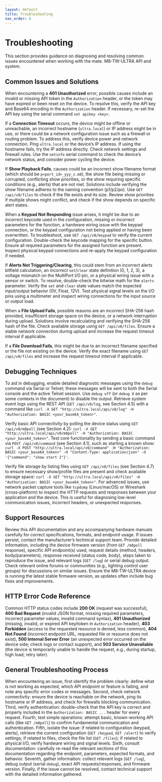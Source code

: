 ```yaml
---
layout: default
title: Troubleshooting
nav_order: 8
---
```


# Troubleshooting

This section provides guidance on diagnosing and resolving common issues encountered when working with the mate. M8-TW-ULTRA API and system.

## Common Issues and Solutions

When encountering a **401 Unauthorized** error, possible causes include an invalid or missing API token in the `Authorization` header, or the token may have expired or been reset on the device. To resolve this, verify the API key and Base64 encoding in the `Authorization` header. If necessary, re-set the API key using the serial command `set apikey <key>`.

If a **Connection Timeout** occurs, the device might be offline or unreachable, an incorrect hostname (`ultra.local`) or IP address might be in use, or there could be a network configuration issue such as a firewall or routing problem. To address this, verify device power and network connection. Ping `ultra.local` or the device’s IP address. If using the hostname fails, try the IP address directly. Check network settings and firewall rules. Use the `netinfo` serial command to check the device’s network status, and consider power cycling the device.

If **Show Playback Fails**, causes could be an incorrect show filename format (which should be `p<port_id>_yyy_z.m8`), the show file being missing or corrupted, conflicting show priorities, or the show requiring specific conditions (e.g., alerts) that are not met. Solutions include verifying the show filename adheres to the naming convention (p1/p2/px). Use `GET /api/v0/files` to check if the file exists and its size. Review show priorities if multiple shows might conflict, and check if the show depends on specific alert states.

When a **Keypad Not Responding** issue arises, it might be due to an incorrect keycode used in the configuration, missing or incorrect parameters for the function, a hardware wiring issue with the keypad connection, or the keypad configuration not being applied or having been overwritten. To troubleshoot, use `GET /api/v0/keypad` to verify the current configuration. Double-check the keycode mapping for the specific button. Ensure all required parameters for the assigned function are present. Inspect physical keypad connections and re-apply the keypad configuration if needed.

If **Alerts Not Triggering/Clearing**, this could stem from an incorrect alerts bitfield calculation, an incorrect `set`/`clear` state definition (0, 1, 2, 3), a voltage mismatch on the MultiPort I/O pin, or a physical wiring issue with a sensor or switch. To resolve, double-check the bitwise math for the `alerts` parameter. Verify the `set` and `clear` state values match the expected input/output behavior (0V, Float, 12V). Test physical signal levels on the I/O pins using a multimeter and inspect wiring connections for the input source or output load.

When a **File Upload Fails**, possible reasons are an incorrect SHA-256 hash provided, insufficient storage space on the device, or a network interruption during upload. Solutions involve recalculating and verifying the SHA-256 hash of the file. Check available storage using `GET /api/v0/files`. Ensure a stable network connection during upload and increase the request timeout interval if applicable.

If a **File Download Fails**, this might be due to an incorrect filename specified or the file not existing on the device. Verify the exact filename using `GET /api/v0/files` and increase the request timeout interval if applicable.

## Debugging Techniques

To aid in debugging, enable detailed diagnostic messages using the `debug` command via Serial or Telnet; these messages will be sent to both the Serial console and the active Telnet session. Use `debug off` (or `debug 0` as per some contexts in the document) to disable the output. Retrieve system event logs using the REST API (`GET /api/v0/log`, see Section 4.5) with a command like `curl -X GET "http://ultra.local/api/v0/log" -H "Authorization: BASIC <your_base64_token>"`.

Verify basic API connectivity by polling the device status using `GET /api/v0/m8poll` (see Section 4.2): `curl -X GET "http://ultra.local/api/v0/m8poll" -H "Authorization: BASIC <your_base64_token>"`. Test core functionality by sending a basic command via `POST /api/v0/command` (see Section 4.1), such as starting a known show: `curl -X POST "http://ultra.local/api/v0/command" -H "Authorization: BASIC <your_base64_token>" -H "Content-Type: application/json" -d '{"command": "show start 1"}'`.

Verify file storage by listing files using `GET /api/v0/files` (see Section 4.7) to ensure necessary show/profile files are present and check available storage space: `curl -X GET "http://ultra.local/api/v0/files" -H "Authorization: BASIC <your_base64_token>"`. For advanced issues, use network packet capture tools like `tcpdump` (Linux/macOS) or Wireshark (cross-platform) to inspect the HTTP requests and responses between your application and the device. This is useful for diagnosing low-level communication issues, incorrect headers, or unexpected responses.

## Support Resources

Review this API documentation and any accompanying hardware manuals carefully for correct specifications, formats, and endpoint usage. If issues persist, contact the manufacturer’s technical support team. Provide detailed information, including the device firmware version (from `GET /m8poll` response), specific API endpoint(s) used, request details (method, headers, body/parameters), response received (status code, body), steps taken to reproduce the issue, and relevant logs (`GET /log`) or serial debug output. Check relevant online forums or communities (e.g., lighting control user groups) for discussions on similar issues. Ensure the M8-TW-ULTRA device is running the latest stable firmware version, as updates often include bug fixes and improvements.

## HTTP Error Code Reference

Common HTTP status codes include **200 OK** (request was successful), **400 Bad Request** (invalid JSON format, missing required parameters, incorrect parameter values, invalid command syntax), **401 Unauthorized** (missing, invalid, or expired API key/token in `Authorization` header), **403 Forbidden** (access to the requested resource is denied, less common), **404 Not Found** (incorrect endpoint URL, requested file or resource does not exist), **500 Internal Server Error** (an unexpected error occurred on the device side; check logs or contact support), and **503 Service Unavailable** (the device is temporarily unable to handle the request, e.g., during startup, high load; retry later).

## General Troubleshooting Process

When encountering an issue, first identify the problem clearly: define what is not working as expected, which API endpoint or feature is failing, and note any specific error codes or messages. Second, check network connectivity: ensure the device is reachable on the network, ping its hostname or IP address, and check for firewalls blocking communication. Third, verify authentication: double-check that the API key is correct and properly included in the `Authorization: BASIC ...` header for every request. Fourth, test simple operations: attempt basic, known-working API calls (like `GET /m8poll`) to confirm fundamental communication and authentication. Fifth, isolate the issue: if related to configuration (keypad, alerts), retrieve the current configuration (`GET /keypad`, `GET /alert`) to verify settings; if related to files, check the file list (`GET /files`); if related to physical I/O, verify hardware wiring and signal levels. Sixth, consult documentation: carefully re-read the relevant sections of this documentation regarding the endpoint, parameters, expected formats, and behavior. Seventh, gather information: collect relevant logs (`GET /log`), debug output (serial `debug`), exact API requests/responses, and firmware version. Finally, if the issue cannot be resolved, contact technical support with the detailed information gathered.

